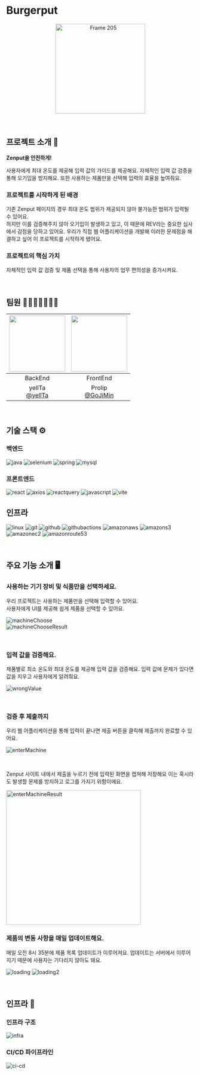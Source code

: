 # Burgerput
<p align="center">
  <img width="240" alt="Frame 205" src="https://raw.githubusercontent.com/Burgerput/.github/main/images/logo.png">
</p>
<br />

## 프로젝트 소개 📝

**Zenput을 안전하게!**

사용자에게 최대 온도를 제공해 입력 값의 가이드를 제공해요.
자체적인 입력 값 검증을 통해 오기입을 방지해요.
또한 사용하는 제품만을 선택해 입력의 효율을 높여줘요.

### 프로젝트를 시작하게 된 배경

기존 Zenput 페이지의 경우 최대 온도 범위가 제공되지 않아 불가능한 범위가 입력될 수 있어요.  
하지만 이를 검증해주지 않아 오기입이 발생하고 있고, 이 때문에 REV라는 중요한 심사에서 감점을 당하고 있어요.
우리가 직접 웹 어플리케이션을 개발해 이러한 문제점을 해결하고 싶어 이 프로젝트를 시작하게 됐어요.

### 프로젝트의 핵심 가치

자체적인 입력 값 검증 및 제품 선택을 통해 사용자의 업무 편의성을 증가시켜요.

<br />

## 팀원 👨‍👨‍👧‍👧👩‍👦‍👦

|<img src="https://avatars.githubusercontent.com/u/32352161?v=4" width="150" height="150"/>|<img src="https://avatars.githubusercontent.com/u/112407281?v=4" width="150" height="150"/>|
|:-:|:-:|
|BackEnd|FrontEnd|
|yellTa<br/>[@yellTa](https://github.com/yellTa)|Prolip<br/>[@GoJiMin](https://github.com/GoJiMin)|

<br />

## 기술 스택 ⚙️

### 백엔드

![java](https://img.shields.io/badge/java-64BAFF?style=for-the-badge&logo=openjdk&logoColor=white)
![selenium](https://img.shields.io/badge/selenium-43B02A?style=for-the-badge&logo=selenium&logoColor=white)
![spring](https://img.shields.io/badge/spring-6DB33F?style=for-the-badge&logo=spring&logoColor=white)
![mysql](https://img.shields.io/badge/mysql-4479A1?style=for-the-badge&logo=mysql&logoColor=white)

### 프론트엔드

![react](https://img.shields.io/badge/react-61DAFB?style=for-the-badge&logo=react&logoColor=black)
![axios](https://img.shields.io/badge/axios-5A29E4?style=for-the-badge&logo=axios&logoColor=white)
![reactquery](https://img.shields.io/badge/reactquery-FF4154?style=for-the-badge&logo=reactquery&logoColor=white)
![javascript](https://img.shields.io/badge/javascript-F7DF1E?style=for-the-badge&logo=javascript&logoColor=black)
![vite](https://img.shields.io/badge/vite-646CFF?style=for-the-badge&logo=vite&logoColor=white)

## 인프라

![linux](https://img.shields.io/badge/linux-FCC624?style=for-the-badge&logo=linux&logoColor=black)
![git](https://img.shields.io/badge/git-F05032?style=for-the-badge&logo=git&logoColor=white)
![github](https://img.shields.io/badge/github-181717?style=for-the-badge&logo=github)
![githubactions](https://img.shields.io/badge/githubactions-2088FF?style=for-the-badge&logo=githubactions&logoColor=white)
![amazonaws](https://img.shields.io/badge/amazonaws-232F3E?style=for-the-badge&logo=amazonaws)
![amazons3](https://img.shields.io/badge/amazons3-569A31?style=for-the-badge&logo=amazons3&logoColor=white)
![amazonec2](https://img.shields.io/badge/amazonec2-FF9900?style=for-the-badge&logo=amazonec2&logoColor=white)
![amazonroute53](https://img.shields.io/badge/amazonroute53-8C4FFF?style=for-the-badge&logo=amazonroute53&logoColor=white)


<br />

## 주요 기능 소개 🖥️

### 사용하는 기기 장비 및 식품만을 선택하세요.

우리 프로젝트는 사용하는 제품만을 선택해 입력할 수 있어요.  
사용자에게 UI를 제공해 쉽게 제품을 선택할 수 있어요.

![machineChoose](https://raw.githubusercontent.com/Burgerput/.github/main/images/machinechoose.gif)
<br />
![machineChooseResult](https://raw.githubusercontent.com/Burgerput/.github/main/images/machineChooseResult.gif)

<br />

### 입력 값을 검증해요.

제품별로 최소 온도와 최대 온도를 제공해 입력 값을 검증해요.
입력 값에 문제가 있다면 값을 지우고 사용자에게 알려줘요.

![wrongValue](https://raw.githubusercontent.com/Burgerput/.github/main/images/wrongValue.gif)

<br />

### 검증 후 제출까지

우리 웹 어플리케이션을 통해 입력이 끝나면 제출 버튼을 클릭해 제출까지 완료할 수 있어요.

![enterMachine](https://raw.githubusercontent.com/Burgerput/.github/main/images/enterMachine.gif)

<br />

Zenput 사이트 내에서 제출을 누르기 전에 입력된 화면을 캡쳐해 저장해요
이는 혹시라도 발생할 문제를 방지하고 로그를 가지기 위함이에요.

<img width="360" alt="enterMachineResult" src="https://raw.githubusercontent.com/Burgerput/.github/main/images/enterMachineResult.png">

### 제품의 변동 사항을 매일 업데이트해요.

매일 오전 8시 35분에 제품 목록 업데이트가 이루어져요.
업데이트는 서버에서 이루어지기 때문에 사용자는 기다리지 않아도 돼요.

![loading](https://raw.githubusercontent.com/Burgerput/.github/main/images/loading.png)
![loading2](https://raw.githubusercontent.com/Burgerput/.github/main/images/loading2.png)

<br />

## 인프라 🧬

### 인프라 구조

![infra](https://raw.githubusercontent.com/Burgerput/.github/main/images/Infra.png)

### CI/CD 파이프라인

![ci-cd](https://raw.githubusercontent.com/Burgerput/.github/main/images/ci-cd.png)

<br />


